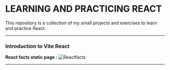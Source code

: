 # LEARNING AND PRACTICING REACT

This repository is a collection of my small projects and exercises to learn and practice React.

---

### Introduction to Vite React

**React facts static page :**
![Reactfacts]("./vite-react/public/preview.png")

---
